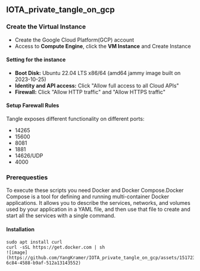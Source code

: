 ## IOTA_private_tangle_on_gcp

### **Create the Virtual Instance**
* Create the Google Cloud Platform(GCP) account
* Access to **Compute Engine**, click the **VM Instance**  and Create Instance
#### Setting for the instance
* **Boot Disk:** Ubuntu 22.04 LTS x86/64 (amd64 jammy image built on 2023-10-25)
* **Identity and API access:** Click "Allow full access to all Cloud APIs"
* **Firewall:** Click "Allow HTTP traffic" and "Allow HTTPS traffic"
#### Setup Farewall Rules
Tangle exposes different functionality on different ports:
- 14265
- 15600
- 8081
- 1881
- 14626/UDP
- 4000

### Prerequesties
  To execute these scripts you need Docker and Docker Compose.Docker Compose is a tool for defining and running multi-container Docker applications. It allows you to describe the 
  services, networks, and volumes used by your application in a YAML file, and then use that file to create and start all the services with a single command. 
#### Installation
```
sudo apt install curl
curl -sSL https://get.docker.com | sh
![image](https://github.com/YangKramer/IOTA_private_tangle_on_gcp/assets/151723322/f7d6308a-6c84-4588-b9af-512a13143552)
```

